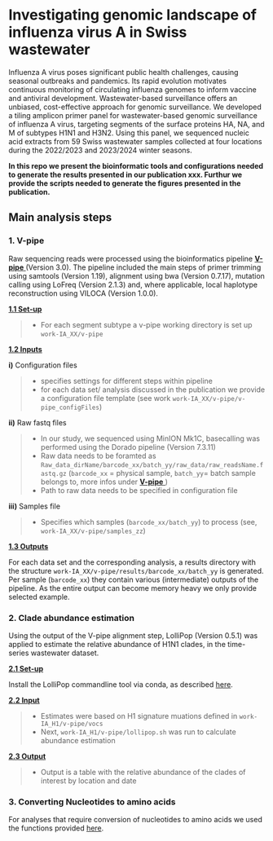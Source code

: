 # Investigating genomic landscape of influenza virus A in Swiss wastewater

Influenza A virus poses significant public health challenges, causing seasonal outbreaks and pandemics. Its rapid evolution motivates continuous monitoring of circulating influenza genomes to inform vaccine and antiviral development. Wastewater-based surveillance offers an unbiased, cost-effective approach for genomic surveillance. We developed a tiling amplicon primer panel for wastewater-based genomic surveillance of influenza A virus, targeting segments of the surface proteins HA, NA, and M of subtypes H1N1 and H3N2. Using this panel, we sequenced nucleic acid extracts from 59 Swiss wastewater samples collected at four locations during the 2022/2023 and 2023/2024 winter seasons.

**In this repo we present the bioinformatic tools and configurations needed to generate the results presented in our publication xxx. Furthur we provide the scripts needed to generate the figures presented in the publication.**

## Main analysis steps

### 1. V-pipe

Raw sequencing reads were processed using the bioinformatics pipeline [**V-pipe** ](https://github.com/cbg-ethz/V-pipe) (Version 3.0). The pipeline included the main steps of primer trimming using samtools (Version 1.19), alignment using bwa (Version 0.7.17), mutation calling using LoFreq (Version 2.1.3) and, where applicable, local haplotype reconstruction using VILOCA (Version 1.0.0). 

<ins>**1.1 Set-up**</ins>
> - For each segment subtype a v-pipe working directory is set up ``work-IA_XX/v-pipe``

<ins>**1.2 Inputs**</ins>

**i)** Configuration files
> - specifies settings for different steps within pipeline
> - for each data set/ analysis discussed in the publication we provide a configuration file template (see work ``work-IA_XX/v-pipe/v-pipe_configFiles``)
  
**ii)** Raw fastq files
> - In our study, we sequenced using MinION Mk1C, basecalling was performed using the Dorado pipeline (Version 7.3.11)
> - Raw data needs to be foramted as ``Raw_data_dirName/barcode_xx/batch_yy/raw_data/raw_readsName.fastq.gz`` (``barcode_xx`` = physical sample, ``batch_yy``= batch sample belongs to, more infos under [**V-pipe** ](https://github.com/cbg-ethz/V-pipe))
> - Path to raw data needs to be specified in configuration file

**iii)** Samples file
> - Specifies which samples (``barcode_xx/batch_yy``) to process (see, ``work-IA_XX/v-pipe/samples_zz``)

<ins>**1.3 Outputs**</ins>

For each data set and the corresponding analysis, a results directory with the structure ``work-IA_XX/v-pipe/results/barcode_xx/batch_yy`` is generated. Per sample (``barcode_xx``) they contain various (intermediate) outputs of the pipeline. As the entire output can become memory heavy we only provide selected example.


### 2. Clade abundance estimation

Using the output of the V-pipe alignment step, LolliPop (Version 0.5.1) was applied to estimate the relative abundance of H1N1 clades, in the time-series wastewater dataset.

<ins>**2.1 Set-up**</ins>

Install the LolliPop commandline tool via conda, as described [here](https://github.com/cbg-ethz/LolliPop?tab=readme-ov-file#installation). 

<ins>**2.2 Input**</ins>
> - Estimates were based on H1 signature muations defined in ``work-IA_H1/v-pipe/vocs``
> - Next, ``work-IA_H1/v-pipe/lollipop.sh`` was run to calculate abundance estimation

<ins>**2.3 Output**</ins>
> - Output is a table with the relative abundance of the clades of interest by location and date

### 3. Converting Nucleotides to amino acids

For analyses that require conversion of nucleotides to amino acids we used the functions provided [here](https://github.com/anikajohn/AA_mutationAnalysis_IAV).


